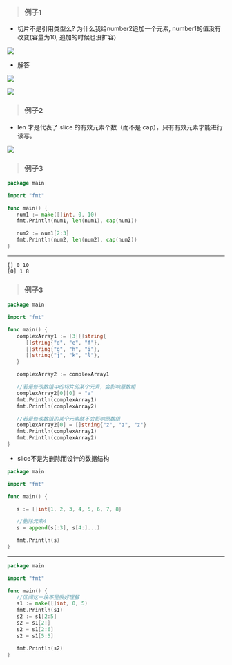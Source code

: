 > ### 例子1

- 切片不是引用类型么? 为什么我给number2追加一个元素, number1的值没有改变(容量为10, 追加的时候也没扩容)

![](https://box.kancloud.cn/07183cfda69f4c426bd89c421de493ec_549x485.png)

- 解答

![](https://box.kancloud.cn/e9703541aded5e32b64a162d421cb53a_949x323.jpg)

![](https://box.kancloud.cn/acf65769a970e7a7178399ac818f03a1_787x590.jpg)

> ### 例子2

- len 才是代表了 slice 的有效元素个数（而不是 cap），只有有效元素才能进行读写。

![](https://box.kancloud.cn/d1d7967bccf190dccce8208e3c5f7e93_682x275.png)

> ### 例子3

```go
package main

import "fmt"

func main() {
   num1 := make([]int, 0, 10)
   fmt.Println(num1, len(num1), cap(num1))

   num2 := num1[2:3]
   fmt.Println(num2, len(num2), cap(num2))
}

```
---
```
[] 0 10
[0] 1 8
```

> ### 例子3

```go
package main

import "fmt"

func main() {
   complexArray1 := [3][]string{
      []string{"d", "e", "f"},
      []string{"g", "h", "i"},
      []string{"j", "k", "l"},
   }

   complexArray2 := complexArray1

   //若是修改数组中的切片的某个元素，会影响原数组
   complexArray2[0][0] = "a"
   fmt.Println(complexArray1)
   fmt.Println(complexArray2)

   //若是修改数组的某个元素就不会影响原数组
   complexArray2[0] = []string{"z", "z", "z"}
   fmt.Println(complexArray1)
   fmt.Println(complexArray2)
}
```

- slice不是为删除而设计的数据结构

```go
package main

import "fmt"

func main() {

   s := []int{1, 2, 3, 4, 5, 6, 7, 8}

   //删除元素4
   s = append(s[:3], s[4:]...)

   fmt.Println(s)
}

```
---
```go
package main

import "fmt"

func main() {
   //区间这一块不是很好理解
   s1 := make([]int, 0, 5)
   fmt.Println(s1)
   s2 := s1[2:5]
   s2 = s1[2:]
   s2 = s1[2:6]
   s2 = s1[5:5]

   fmt.Println(s2)
}
```
